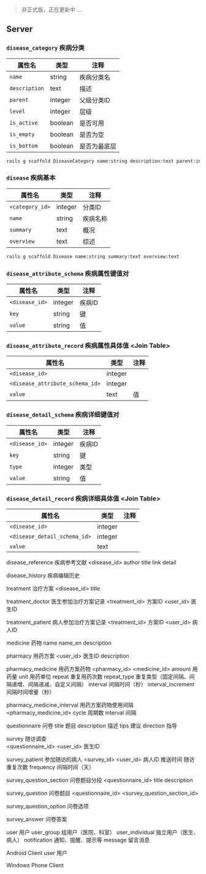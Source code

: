 
> 非正式版，正在更新中 ...

## Server

### `disease_category` 疾病分类

属性名           | 类型     | 注释
--------------- | ------- | -----
`name`          | string  | 疾病分类名
`description`   | text    | 描述
`parent`        | integer | 父级分类ID
`level`         | integer | 层级
`is_active`     | boolean | 是否可用
`is_empty`      | boolean | 是否为空
`is_bottom`     | boolean | 是否为最底层

```bash
rails g scaffold DiseaseCategory name:string description:text parent:integer level:integer is_active:boolean is_empty:boolean is_bottom:boolean
```

### `disease` 疾病基本

属性名           | 类型     | 注释
--------------- | ------- | -----
`<category_id>` | integer | 分类ID
`name`          | string  | 疾病名称
`summary`       | text    | 概况
`overview`      | text    | 综述

```bash
rails g scaffold Disease name:string summary:text overview:text
```

### `disease_attribute_schema` 疾病属性键值对

属性名           | 类型     | 注释
--------------- | ------- | -----
`<disease_id>`  | integer | 疾病ID
`key`           | string  | 键
`value`         | string  | 值

### `disease_attribute_record` 疾病属性具体值 \<Join Table\>

属性名           | 类型     | 注释
--------------- | ------- | -----
`<disease_id>`  | integer |
`<disease_attribute_schema_id>` | integer |
`value`         | text    | 值

### `disease_detail_schema` 疾病详细键值对

属性名           | 类型     | 注释
--------------- | ------- | -----
`<disease_id>`  | integer | 疾病ID
`key`           | string  | 键
`type`          | integer | 类型
`value`         | string  | 值

### `disease_detail_record` 疾病详细具体值 \<Join Table\>

属性名           | 类型     | 注释
--------------- | ------- | -----
`<disease_id>`  | integer |
`<disease_detail_schema_id>`  | integer |
`value`         | text    | 

disease_reference   疾病参考文献
<disease_id>
author
title
link
detail


disease_history   疾病编辑历史


treatment   治疗方案
<disease_id>
title


treatment_doctor   医生参加治疗方案记录 <Join Table>
<treatment_id>   方案ID
<user_id>    医生ID


treatment_patient   病人参加治疗方案记录 <Join Table>
<treatment_id>   方案ID
<user_id>    病人ID


medicine   药物
name
name_en
description


pharmacy   用药方案
<user_id>   医生ID
description


pharmacy_medicine   用药方案药物 <Join Table>
<pharmacy_id>
<medicine_id>
amount   用药量
unit   用药单位
repeat   重复用药次数
repeat_type   重复类型（固定间隔、间隔递增、间隔递减、自定义间隔）
interval   间隔时间（秒）
interval_increment   间隔时间增量（秒）


pharmacy_medicine_interval   用药方案药物使用间隔
<pharmacy_medicine_id>
cycle   周期数
interval   间隔


questionnaire   问卷
title   题目
description   描述
tips   建议
direction   指导


survey   随访调查  
<questionnaire_id>
<user_id>   医生ID


survey_patient   参加随访的病人 <Join Table>
<survey_id>
<user_id>  病人ID
<date>   推送时间
<repeat>   随访重复次数
frequency   间隔时间（天）


survey_question_section    问卷题目分段
<questionnaire_id>
title
description



survey_question   问卷题目
<questionnaire_id>
<survey_question_section_id>



survey_question_option   问卷选项



survey_answer   问卷答案


user   用户
user_group   组用户（医院、科室）
user_individual   独立用户（医生、病人）
notification   通知、提醒、提示等
message   留言消息



Android Client
user   用户




Windows Phone Client
